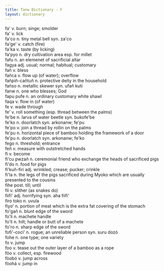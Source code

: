```yaml
---
title: Tanw Dictionary - F
layout: dictionary
---
```


fa' v.  burn; singe; smolder        
fa' v.  lick        
fa'co n.  tiny metal bell syn.  za'co   
fa'ge'  v.  catch (fire)        
fa'ka v.  taste (by licking)        
fa'pyo  n.  dry cultivation area esp. for millet        
fafu  n.  an elemenet of sacrificial altar        
fagya adj.  usual; normal; habitual; customary        
fañ v.  bless       
fañca v.  flow up (of water); overflow        
fañpiñ-cañtuñ n.  protective deity in the household       
fañso n.  metallic skewer syn.  ufañ kuti   
fanw  n.  one who blesses; God        
fapu pufe n.  an ordinary customary white shawl       
faqa  v.  flow in (of water)        
fe  v.  wade through        
fe' v.  roll something (esp. thread between the palms)        
fe'be n.  larva of water beetle syn.  bukofe'be   
fe'ko n.  doorlatch syn.  arkonanw; fe'pu   
fe'po v.  join a thread by rollin on the palms        
fe'pu n.  horizontal piece of bamboo holding the framework of a door        
fe'pu n.  doorlatch syn.  arkonanw; fe'ko   
fego  n.  threshold; entrance       
feñ v.  measure with outstretched hands       
fì  v.  become        
fi'cu pwzañ n.  ceremonial friend who exchange the heads of sacrificed pigs       
fi'do n.  food for pigs       
fi'kuñ-firi adj.  wrinkled; crease; pucker; crinkle       
fi'la n.  the legs of the pigs sacrificed during Myoko which are usually presented to the cousins       
fihe  post. till; until       
fíi v.  slither (as snakes do)        
fiifi'  adj.  horrifying  syn.  aha fiifi'    
firo toko n.  uvula       
fiyo' n.  portion of meat which is the extra fat covering of the stomach        
fo'gañ  n.  blunt edge of the sword       
fo'li n.  machete handle        
fo'li n.  hilt; handle or butt of a machete       
fo'ro n.  sharp edge of the sword       
fofi'-coci' n.  rogue; an unreliable person syn.  suru dozó   
fohe  n.  one type; one variety       
fo  v.  jump        
foo v.  tease out the outer layer of a bamboo as a rope       
fóo v.  collect, esp. firewood        
fòobó v.  jump across       
fòohá v.  jump in       
